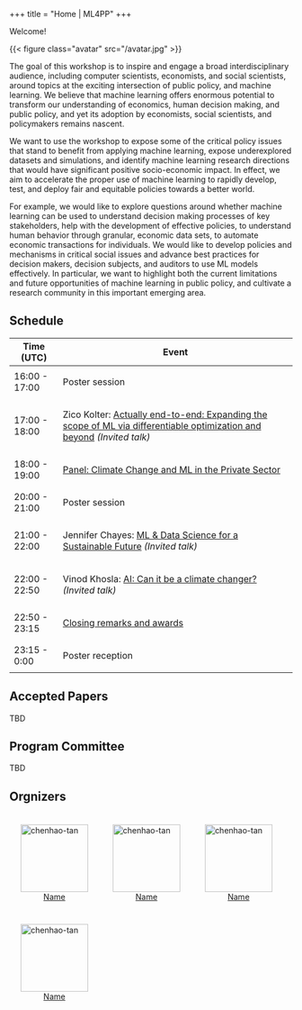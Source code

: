 +++
title = "Home | ML4PP"
+++

Welcome!

{{< figure class="avatar" src="/avatar.jpg" >}}

The goal of this workshop is to inspire and engage a broad interdisciplinary audience, including computer scientists, economists, and social scientists, around topics at the exciting intersection of public policy, and machine learning. We believe that machine learning offers enormous potential to transform our understanding of economics, human decision making, and public policy, and yet its adoption by economists, social scientists, and policymakers remains nascent. 

We want to use the workshop to expose some of the critical policy issues that stand to benefit from applying machine learning, expose underexplored datasets and simulations, and identify machine learning research directions that would have significant positive socio-economic impact. In effect, we aim to accelerate the proper use of machine learning to rapidly develop, test, and deploy fair and equitable policies towards a better world.

For example, we would like to explore questions around whether machine learning can be used to understand decision making processes of key stakeholders, help with the development of effective policies, to understand human behavior through granular, economic data sets, to automate economic transactions for individuals. We would like to develop policies and mechanisms in critical social issues and advance best practices for decision makers, decision subjects, and auditors to use ML models effectively. In particular, we want to highlight both the current limitations and future opportunities of machine learning in public policy, and cultivate a research community in this important emerging area.

## Schedule
<table class="remote-workshop-table">
  <thead>
  <tr>
  <th>Time (UTC)</th>
  <!--<th>Time (<span class='fill-local-tz'>Local</span>)</th>-->
  <th>Event</th>
  </tr>
  </thead>

  <tbody>
  

  </tr>

  

  
  <tr class="range-row" data-d1="{&quot;year&quot;:2020,&quot;month&quot;:12,&quot;day&quot;:11,&quot;hour&quot;:16,&quot;minute&quot;:0}" data-d2="{&quot;year&quot;:2020,&quot;month&quot;:12,&quot;day&quot;:11,&quot;hour&quot;:17,&quot;minute&quot;:0}">

  
  <td class="fill-utc">16:00 - 17:00</td>
  <!--<td class='fill-local'> </td>-->
  

  <td>
  
  Poster session
  
  </td>
  </tr>

  

  
  <tr class="range-row" data-d1="{&quot;year&quot;:2020,&quot;month&quot;:12,&quot;day&quot;:11,&quot;hour&quot;:17,&quot;minute&quot;:0}" data-d2="{&quot;year&quot;:2020,&quot;month&quot;:12,&quot;day&quot;:11,&quot;hour&quot;:18,&quot;minute&quot;:0}">

  
  <td class="fill-utc">17:00 - 18:00</td>
  <!--<td class='fill-local'> </td>-->
  

  <td>
  
  Zico Kolter: <a href="https://slideslive.com/38947095/tackling-climate-change-with-ml?time=23971s" target="_blank" class="docs-creator">Actually end-to-end: Expanding the scope of ML via differentiable optimization and beyond</a> <i>(Invited talk)</i>
  
  

  
  </td>
  </tr>

  

  
  <tr class="range-row" data-d1="{&quot;year&quot;:2020,&quot;month&quot;:12,&quot;day&quot;:11,&quot;hour&quot;:18,&quot;minute&quot;:0}" data-d2="{&quot;year&quot;:2020,&quot;month&quot;:12,&quot;day&quot;:11,&quot;hour&quot;:19,&quot;minute&quot;:0}">

  
  <td class="fill-utc">18:00 - 19:00</td>
  <!--<td class='fill-local'> </td>-->
  

  <td>
  
  <a href="https://slideslive.com/38947095/tackling-climate-change-with-ml?time=27112s" target="_blank" class="docs-creator">Panel: Climate Change and ML in the Private Sector</a>
  
  


  
  </td>
  </tr>

  

  
  <tr class="range-row" data-d1="{&quot;year&quot;:2020,&quot;month&quot;:12,&quot;day&quot;:11,&quot;hour&quot;:19,&quot;minute&quot;:0}" data-d2="{&quot;year&quot;:2020,&quot;month&quot;:12,&quot;day&quot;:11,&quot;hour&quot;:20,&quot;minute&quot;:0}">




  </tr>

  
  
  <tr class="remote-workshop-table-subrow">

  </tr>
  
  <tr class="remote-workshop-table-subrow">

  </tr>
  
  <tr class="remote-workshop-table-subrow">

  </tr>
  
  <tr class="remote-workshop-table-subrow">

  </tr>
  
  <tr class="remote-workshop-table-subrow">

  </tr>
  
  

  
  <tr class="range-row" data-d1="{&quot;year&quot;:2020,&quot;month&quot;:12,&quot;day&quot;:11,&quot;hour&quot;:20,&quot;minute&quot;:0}" data-d2="{&quot;year&quot;:2020,&quot;month&quot;:12,&quot;day&quot;:11,&quot;hour&quot;:21,&quot;minute&quot;:0}">

  
  <td class="fill-utc">20:00 - 21:00</td>
  <!--<td class='fill-local'> </td>-->
  

  <td>
  
  Poster session


  
  </td>
  </tr>

  

  
  <tr class="range-row" data-d1="{&quot;year&quot;:2020,&quot;month&quot;:12,&quot;day&quot;:11,&quot;hour&quot;:21,&quot;minute&quot;:0}" data-d2="{&quot;year&quot;:2020,&quot;month&quot;:12,&quot;day&quot;:11,&quot;hour&quot;:22,&quot;minute&quot;:0}">

  
  <td class="fill-utc">21:00 - 22:00</td>
  <!--<td class='fill-local'> </td>-->
  

  <td>
  
  Jennifer Chayes: <a href="https://slideslive.com/38947095/tackling-climate-change-with-ml?time=37935s" target="_blank" class="docs-creator">ML &amp; Data Science for a Sustainable Future</a> <i>(Invited talk)</i>
  


  
  </td>
  </tr>

  

  
  <tr class="range-row" data-d1="{&quot;year&quot;:2020,&quot;month&quot;:12,&quot;day&quot;:11,&quot;hour&quot;:22,&quot;minute&quot;:0}" data-d2="{&quot;year&quot;:2020,&quot;month&quot;:12,&quot;day&quot;:11,&quot;hour&quot;:22,&quot;minute&quot;:50}">

  
  <td class="fill-utc">22:00 - 22:50</td>
  <!--<td class='fill-local'> </td>-->
  

  <td>
  
  Vinod Khosla: <a href="https://slideslive.com/38947095/tackling-climate-change-with-ml?time=41461s" target="_blank" class="docs-creator">AI: Can it be a climate changer?</a> <i>(Invited talk)</i>
  
  


  
  </td>
  </tr>

  

  
  <tr class="range-row" data-d1="{&quot;year&quot;:2020,&quot;month&quot;:12,&quot;day&quot;:11,&quot;hour&quot;:22,&quot;minute&quot;:50}" data-d2="{&quot;year&quot;:2020,&quot;month&quot;:12,&quot;day&quot;:11,&quot;hour&quot;:23,&quot;minute&quot;:15}">

  
  <td class="fill-utc">22:50 - 23:15</td>
  <!--<td class='fill-local'> </td>-->
  

  <td>
  
  <a href="https://slideslive.com/38947095/tackling-climate-change-with-ml?time=44903s" target="_blank" class="docs-creator">Closing remarks and awards</a>
  
  
  </td>
  </tr>

  

  
  <tr class="range-row" data-d1="{&quot;year&quot;:2020,&quot;month&quot;:12,&quot;day&quot;:11,&quot;hour&quot;:23,&quot;minute&quot;:15}" data-d2="{&quot;year&quot;:2020,&quot;month&quot;:12,&quot;day&quot;:11,&quot;hour&quot;:0,&quot;minute&quot;:0}">

  
  <td class="fill-utc">23:15 - 0:00</td>
  <!--<td class='fill-local'> </td>-->
  

  <td>
  
  Poster reception
  
  
  </td>
  </tr>

  

  
  </tbody>
</table>

## Accepted Papers
TBD

## Program Committee
TBD

## Orgnizers


<figure style="display:inline-block;margin:20px;">
    <img src="/avatar.jpg" alt="chenhao-tan" style="vertical-align:top;width:120px;" />
    <figcaption style="text-align:center;">
        <a href="https://chenhaot.com">Name</a>
    </figcaption>
</figure>
<figure style="display:inline-block;margin:20px;">
    <img src="/avatar.jpg" alt="chenhao-tan" style="vertical-align:top;width:120px;" />
    <figcaption style="text-align:center;">
        <a href="https://chenhaot.com">Name</a>
    </figcaption>
</figure>
<figure style="display:inline-block;margin:20px;">
    <img src="/avatar.jpg" alt="chenhao-tan" style="vertical-align:top;width:120px;" />
    <figcaption style="text-align:center;">
        <a href="https://chenhaot.com">Name</a>
    </figcaption>
</figure>
<figure style="display:inline-block;margin:20px;">
    <img src="/avatar.jpg" alt="chenhao-tan" style="vertical-align:top;width:120px;" />
    <figcaption style="text-align:center;">
        <a href="https://chenhaot.com">Name</a>
    </figcaption>
</figure>








